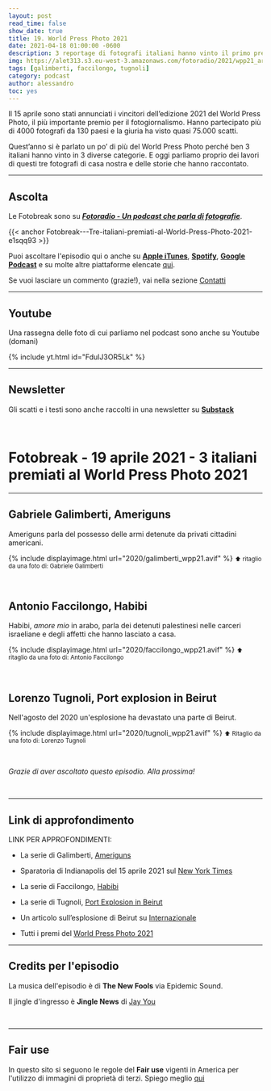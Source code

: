 ```yaml
---
layout: post
read_time: false
show_date: true
title: 19. World Press Photo 2021
date: 2021-04-18 01:00:00 -0600
description: 3 reportage di fotografi italiani hanno vinto il primo premio in diverse sezioni del World Press Photo edizione 2021. Diamo uno sguardo ai lavori di Galimberti, Faccilongo e Tugnoli
img: https://alet313.s3.eu-west-3.amazonaws.com/fotoradio/2021/wpp21_articolo.avif
tags: [galimberti, faccilongo, tugnoli]
category: podcast
author: alessandro
toc: yes
---
```



Il 15 aprile sono stati annunciati i vincitori dell’edizione 2021 del World Press Photo, il più importante premio per il fotogiornalismo. Hanno partecipato più di 4000 fotografi da 130 paesi e la giuria ha visto quasi 75.000 scatti.

<!--more-->

Quest’anno si è parlato un po’ di più del World Press Photo perché ben 3 italiani hanno vinto in 3 diverse categorie.
E oggi parliamo proprio dei lavori di questi tre fotografi di casa nostra e delle storie che hanno raccontato.

- - -
## Ascolta

Le Fotobreak sono su [**_Fotoradio - Un podcast che parla di fotografie_**](https://www.spreaker.com/user/11400220/tourdumonde).

{{< anchor Fotobreak---Tre-italiani-premiati-al-World-Press-Photo-2021-e1sqq93 >}}

Puoi ascoltare l'episodio qui o anche su
[**Apple iTunes**](https://links.fotoradio.info/apple), [**Spotify**](https://links.fotoradio.info/spotify), [**Google Podcast**](https://links.fotoradio.info/google) e su molte altre piattaforme elencate [qui](/static_page/listen/).

Se vuoi lasciare un commento (grazie!), vai nella sezione [Contatti](/contact/)


- - -
## Youtube

Una rassegna delle foto di cui parliamo nel podcast sono anche su Youtube (domani)

{% include yt.html id="FdulJ3OR5Lk" %}


- - -
## Newsletter

Gli scatti e i testi sono anche raccolti in una newsletter su [**Substack**](https://fotoradio.substack.com/p/fotobreak-3-italiani-premiati-al)

<br />

# Fotobreak - 19 aprile 2021 - 3 italiani premiati al World Press Photo 2021
- - -

## Gabriele Galimberti, Ameriguns

Ameriguns parla del possesso delle armi detenute da privati cittadini americani.

{% include displayimage.html url="2020/galimberti_wpp21.avif" %}
<small>⬆︎ ritaglio da una foto di: Gabriele Galimberti</small>

</br>


## Antonio Faccilongo, Habibi

Habibi, _amore mio_ in arabo, parla dei detenuti palestinesi nelle carceri israeliane e degli affetti che hanno lasciato a casa.

{% include displayimage.html url="2020/faccilongo_wpp21.avif" %}
<small>⬆︎ ritaglio da una foto di: Antonio Faccilongo</small>

<br />


## Lorenzo Tugnoli, Port explosion in Beirut

Nell'agosto del 2020 un'esplosione ha devastato una parte di Beirut.

{% include displayimage.html url="2020/tugnoli_wpp21.avif" %}
<small>⬆︎ Ritaglio da una foto di: Lorenzo Tugnoli</small>


</br>



_Grazie di aver ascoltato questo episodio. Alla prossima!_

</br>


- - -
## Link di approfondimento

LINK PER APPROFONDIMENTI:
- La serie di Galimberti, [Ameriguns](https://www.worldpressphoto.org/collection/photo/2021/41406/1/Gabriele-Galimberti)

- Sparatoria di Indianapolis del 15 aprile 2021 sul [New York Times](https://www.nytimes.com/live/2021/04/16/us/indianapolis-fedex-shooting)

- La serie di Faccilongo, [Habibi](https://www.worldpressphoto.org/collection/photo/2021/41438/1/Antonio-Faccilongo-SOYN)

- La serie di Tugnoli, [Port Explosion in Beirut](https://www.worldpressphoto.org/collection/photo/2021/41394/1/Lorenzo-Tugnoli)

- Un articolo sull’esplosione di Beirut su [Internazionale](https://www.internazionale.it/notizie/2020/08/05/beirut-esplosione-libano)

- Tutti i premi del [World Press Photo 2021](https://www.worldpressphoto.org/news/2021/contests-category-winners)

- - -
## Credits per l'episodio


La musica dell'episodio è di **The New Fools** via Epidemic Sound.

Il jingle d'ingresso è **Jingle News** di [Jay You](https://freesound.org/people/Jay_You/)

</br>

- - -
## Fair use

In questo sito si seguono le regole del **Fair use** vigenti in America per l'utilizzo di immagini di proprietà di terzi. Spiego meglio [qui](../../fair_use.html)
